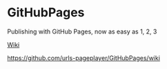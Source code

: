 # GitHubPages
Publishing with GitHub Pages, now as easy as 1, 2, 3 

[Wiki](https://github.com/urls-pageplayer/GitHubPages/wiki)

https://github.com/urls-pageplayer/GitHubPages/wiki
